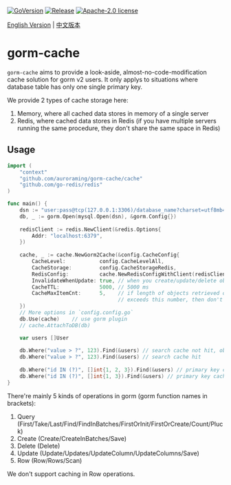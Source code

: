 [![GoVersion](https://img.shields.io/github/go-mod/go-version/Pacific73/gorm-cache)](https://github.com/auroraming/gorm-cache/blob/master/go.mod)
[![Release](https://img.shields.io/github/v/release/Pacific73/gorm-cache)](https://github.com/auroraming/gorm-cache/releases)
[![Apache-2.0 license](https://img.shields.io/badge/license-Apache2.0-brightgreen.svg)](https://opensource.org/licenses/Apache-2.0)

[English Version](./README.md) | [中文版本](./README.ZH_CN.md)

# gorm-cache

`gorm-cache` aims to provide a look-aside, almost-no-code-modification cache solution for gorm v2 users. It only applys to situations where database table has only one single primary key.

We provide 2 types of cache storage here:

1. Memory, where all cached data stores in memory of a single server
2. Redis, where cached data stores in Redis (if you have multiple servers running the same procedure, they don't share the same space in Redis)

## Usage

```go
import (
    "context"
    "github.com/auroraming/gorm-cache/cache"
    "github.com/go-redis/redis"
)

func main() {
    dsn := "user:pass@tcp(127.0.0.1:3306)/database_name?charset=utf8mb4"
    db, _ := gorm.Open(mysql.Open(dsn), &gorm.Config{})
    
    redisClient := redis.NewClient(&redis.Options{
        Addr: "localhost:6379",    
    })
    
    cache, _ := cache.NewGorm2Cache(&config.CacheConfig{
        CacheLevel:           config.CacheLevelAll,
        CacheStorage:         config.CacheStorageRedis,
        RedisConfig:          cache.NewRedisConfigWithClient(redisClient),
        InvalidateWhenUpdate: true, // when you create/update/delete objects, invalidate cache
        CacheTTL:             5000, // 5000 ms
        CacheMaxItemCnt:      5,    // if length of objects retrieved one single time 
                                    // exceeds this number, then don't cache
    })
    // More options in `config.config.go`
    db.Use(cache)    // use gorm plugin
    // cache.AttachToDB(db)

    var users []User
    
    db.Where("value > ?", 123).Find(&users) // search cache not hit, objects cached
    db.Where("value > ?", 123).Find(&users) // search cache hit
    
    db.Where("id IN (?)", []int{1, 2, 3}).Find(&users) // primary key cache not hit, users cached
    db.Where("id IN (?)", []int{1, 3}).Find(&users) // primary key cache hit
}
```

There're mainly 5 kinds of operations in gorm (gorm function names in brackets):

1. Query (First/Take/Last/Find/FindInBatches/FirstOrInit/FirstOrCreate/Count/Pluck)
2. Create (Create/CreateInBatches/Save)
3. Delete (Delete)
4. Update (Update/Updates/UpdateColumn/UpdateColumns/Save)
5. Row (Row/Rows/Scan)

We don't support caching in Row operations.
